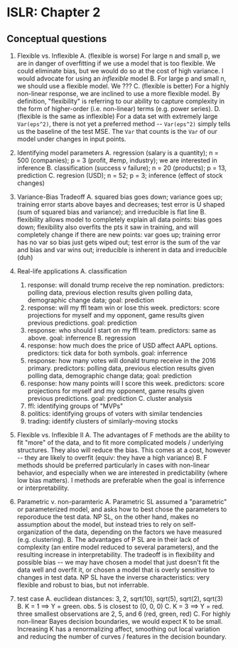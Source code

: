 # ISLR: Chapter 2

## Conceptual questions

1. Flexible vs. Inflexible
  A. (flexible is worse) For large n and small p, we are in danger of overfitting if we use a model that is too flexible. We could eliminate bias, but we would do so at the cost of high variance. I would advocate for using an *inflexible* model
  B. For large p and small n, we should use a flexible model. We ???
  C. (flexible is better) For a highly non-linear response, we are inclined to use a more flexible model. By definition, "flexibility" is referring to our ability to capture complexity in the form of higher-order (i.e. non-linear) terms (e.g. power series).
  D. (flexible is the same as inflexible) For a data set with extremely large `Var(eps^2)`, there is not yet a preferred method -- `Var(eps^2)` simply tells us the baseline of the test MSE. The `Var` that counts is the `Var` of our model under changes in input points.

2. Identifying model parameters
  A. regression (salary is a quantity); n = 500 (companies); p = 3 (profit, #emp, industry); we are interested in inference
  B. classification (success v failure); n = 20 (products); p = 13, prediction
  C. regresion (USD); n = 52; p = 3; inference (effect of stock changes)

3. Variance-Bias Tradeoff
  A. squared bias goes down; variance goes up; training error starts above bayes and decreases; test error is U shaped (sum of squared bias and variance); and irreducible is flat line
  B. flexibility allows model to completely explain all data points: bias goes down; flexibility also overfits the pts it saw in training, and will completely change if there are new points: var goes up; training error has no var so bias just gets wiped out; test error is the sum of the var and bias and var wins out; irreducible is inherent in data and irreducible (duh)

4. Real-life applications
  A. classification
    1. response: will donald trump receive the rep nomination. predictors: polling data, previous election results given polling data, demographic change data; goal: prediction
    2. response: will my ffl team win or lose this week. predictors: score projections for myself and my opponent, game results given previous predictions. goal: prediction
    3. response: who should I start on my ffl team. predictors: same as above. goal: inferrence
  B. regression
    1. response: how much does the price of USD affect AAPL options. predictors: tick data for both symbols. goal: inferrence
    2. response: how many votes will donald trump receive in the 2016 primary. predictors: polling data, previous election results given polling data, demographic change data; goal: prediction
    3. response: how many points will I score this week. predictors: score projections for myself and my opponent, game results given previous predictions. goal: prediction
  C. cluster analysis
    1. ffl: identifying groups of "MVPs"
    2. politics: identifying groups of voters with similar tendencies
    3. trading: identify clusters of similarly-moving stocks

5. Flexible vs. Inflexible II
  A. The advantages of F methods are the ability to fit "more" of the data, and to fit more complicated models / underlying structures. They also will reduce the bias. This comes at a cost, however -- they are likely to overfit (equiv: they have a high variance)
  B. F methods should be preferred particularly in cases with non-linear behavior, and especially when we are interested in predictability (where low bias matters). I methods are preferable when the goal is inferrence or interpretability.

6. Parametric v. non-paramteric
  A. Parametric SL assumed a "parametric" or parameterized model, and asks how to best chose the parameters to reporoduce the test data. NP SL, on the other hand, makes no assumption about the model, but instead tries to rely on self-organization of the data, depending on the factors we have measured (e.g. clustering).
  B. The advantages of P SL are in their lack of complexity (an entire model reduced to several parameters), and the resulting increase in interpretability. The tradeoff is in flexibility and possible bias -- we may have chosen a model that just doesn't fit the data well and overfit it, or chosen a model that is overly sensitive to changes in test data. NP SL have the inverse characteristics: very flexible and robust to bias, but not inferrable.

7. test case
  A. euclidean distances: 3, 2, sqrt(10), sqrt(5), sqrt(2), sqrt(3)
  B. K = 1 ==> Y = green. obs. 5 is closest to (0, 0, 0)
  C. K = 3 ==> Y = red. three smallest observations are 2, 5, and 6 (red, green, red)
  C. For highly non-linear Bayes decision boundaries, we would expect K to be small. Increasing K has a renormalizing affect, smoothing out local variation and reducing the number of curves / features in the decision boundary.
